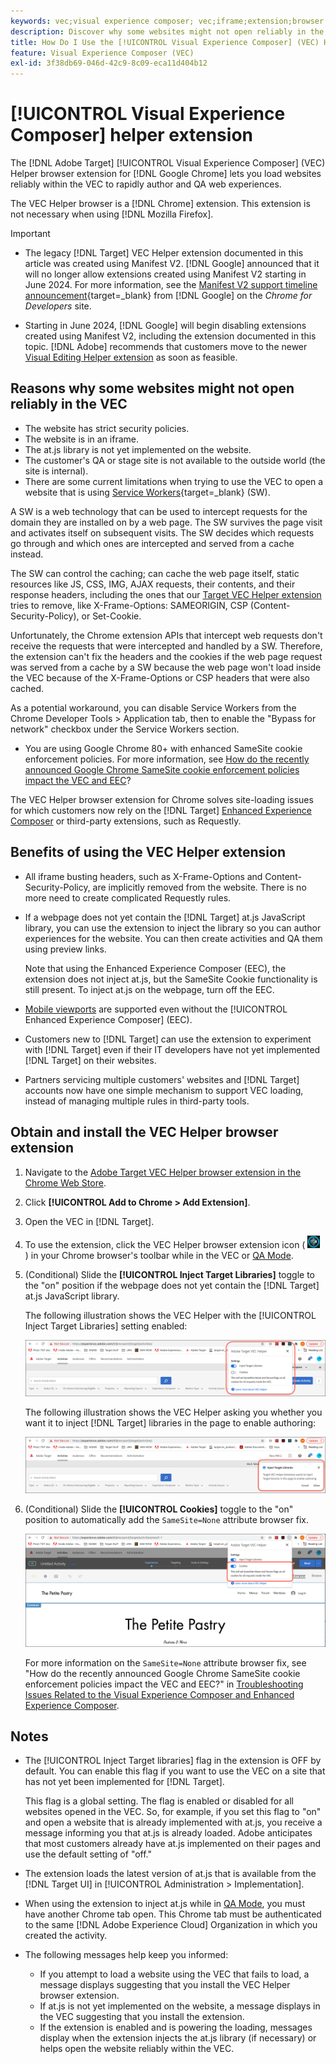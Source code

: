 ```yaml
---
keywords: vec;visual experience composer; vec;iframe;extension;browser
description: Discover why some websites might not open reliably in the [!UICONTROL Visual Experience Composer] (VEC). The VEC Helper browser extension lets you load websites reliably within the VEC.
title: How Do I Use the [!UICONTROL Visual Experience Composer] (VEC) Helper Extension?
feature: Visual Experience Composer (VEC)
exl-id: 3f38db69-046d-42c9-8c09-eca11d404b12
---
```

# [!UICONTROL Visual Experience Composer] helper extension

The [!DNL Adobe Target] [!UICONTROL Visual Experience Composer] (VEC) Helper browser extension for [!DNL Google Chrome] lets you load websites reliably within the VEC to rapidly author and QA web experiences.

The VEC Helper browser is a [!DNL Chrome] extension. This extension is not necessary when using [!DNL Mozilla Firefox].

>[!IMPORTANT]
>
>* The legacy [!DNL Target] VEC Helper extension documented in this article was created using Manifest V2. [!DNL Google] announced that it will no longer allow extensions created using Manifest V2 starting in June 2024. For more information, see the [Manifest V2 support timeline announcement](https://developer.chrome.com/docs/extensions/develop/migrate/mv2-deprecation-timeline){target=_blank} from [!DNL Google] on the *Chrome for Developers* site.
>
>* Starting in June 2024, [!DNL Google] will begin disabling extensions created using Manifest V2, including the extension documented in this topic. [!DNL Adobe] recommends that customers move to the newer [Visual Editing Helper extension](/help/main/c-experiences/c-visual-experience-composer/r-troubleshoot-composer/visual-editing-helper-extension.md) as soon as feasible.

## Reasons why some websites might not open reliably in the VEC

* The website has strict security policies.
* The website is in an iframe.
* The at.js library is not yet implemented on the website.
* The customer's QA or stage site is not available to the outside world (the site is internal).
* There are some current limitations when trying to use the VEC to open a website that is using [Service Workers](https://developer.mozilla.org/en-US/docs/Web/API/Service_Worker_API){target=_blank} (SW).

A SW is a web technology that can be used to intercept requests for the domain they are installed on by a web page. The SW survives the page visit and activates itself on subsequent visits. The SW decides which requests go through and which ones are intercepted and served from a cache instead.

The SW can control the caching; can cache the web page itself, static resources like JS, CSS, IMG, AJAX requests, their contents, and their response headers, including the ones that our [Target VEC Helper extension](/help/main/c-experiences/c-visual-experience-composer/r-troubleshoot-composer/vec-helper-browser-extension.md) tries to remove, like X-Frame-Options: SAMEORIGIN, CSP (Content-Security-Policy), or Set-Cookie.

Unfortunately, the Chrome extension APIs that intercept web requests don't receive the requests that were intercepted and handled by a SW. Therefore, the extension can't fix the headers and the cookies if the web page request was served from a cache by a SW because the web page won't load inside the VEC because of the X-Frame-Options or CSP headers that were also cached.

As a potential workaround, you can disable Service Workers from the Chrome Developer Tools > Application tab, then to enable the "Bypass for network" checkbox under the Service Workers section.

* You are using Google Chrome 80+ with enhanced SameSite cookie enforcement policies. For more information, see [How do the recently announced Google Chrome SameSite cookie enforcement policies impact the VEC and EEC](/help/main/c-experiences/c-visual-experience-composer/r-troubleshoot-composer/issues-related-to-the-visual-experience-composer-vec-and-enhanced-experience-composer-eec.md#samesite)?

The VEC Helper browser extension for Chrome solves site-loading issues for which customers now rely on the [!DNL Target] [Enhanced Experience Composer](/help/main/administrating-target/visual-experience-composer-set-up.md#eec) or third-party extensions, such as Requestly.

## Benefits of using the VEC Helper extension

* All iframe busting headers, such as X-Frame-Options and Content-Security-Policy, are implicitly removed from the website. There is no more need to create complicated Requestly rules.
* If a webpage does not yet contain the [!DNL Target] at.js JavaScript library, you can use the extension to inject the library so you can author experiences for the website. You can then create activities and QA them using preview links.

  Note that using the Enhanced Experience Composer (EEC), the extension does not inject at.js, but the SameSite Cookie functionality is still present. To inject at.js on the webpage, turn off the EEC.

* [Mobile viewports](/help/main/c-experiences/c-visual-experience-composer/mobile-viewports.md) are supported even without the [!UICONTROL Enhanced Experience Composer] (EEC).
* Customers new to [!DNL Target] can use the extension to experiment with [!DNL Target] even if their IT developers have not yet implemented [!DNL Target] on their websites.
* Partners servicing multiple customers' websites and [!DNL Target] accounts now have one simple mechanism to support VEC loading, instead of managing multiple rules in third-party tools.

## Obtain and install the VEC Helper browser extension

1. Navigate to the [Adobe Target VEC Helper browser extension in the Chrome Web Store](https://chromewebstore.google.com/detail/adobe-experience-cloud-vi/kgmjjkfjacffaebgpkpcllakjifppnca).
1. Click **[!UICONTROL Add to Chrome > Add Extension]**.
1. Open the VEC in [!DNL Target].
1. To use the extension, click the VEC Helper browser extension icon ( ![VEC Helper icon](/help/main/c-experiences/c-visual-experience-composer/r-troubleshoot-composer/assets/vec-help-extension.png) ) in your Chrome browser's toolbar while in the VEC or [QA Mode](/help/main/c-activities/c-activity-qa/activity-qa.md).
1. (Conditional) Slide the **[!UICONTROL Inject Target Libraries]** toggle to the "on" position if the webpage does not yet contain the [!DNL Target] at.js JavaScript library.

   The following illustration shows the VEC Helper with the [!UICONTROL Inject Target Libraries] setting enabled:

   ![VEC helper 1](/help/main/c-experiences/c-visual-experience-composer/r-troubleshoot-composer/assets/vec-help-extension-1.png)

   The following illustration shows the VEC Helper asking you whether you want it to inject [!DNL Target] libraries in the page to enable authoring: 

   ![VEC helper 2](/help/main/c-experiences/c-visual-experience-composer/r-troubleshoot-composer/assets/vec-helper.png)

1. (Conditional) Slide the **[!UICONTROL Cookies]** toggle to the "on" position to automatically add the `SameSite=None` attribute browser fix.

   ![Cookies toggle in the VEC helper extension](/help/main/c-experiences/c-visual-experience-composer/r-troubleshoot-composer/assets/cookies-vec-helper.png)

   For more information on the `SameSite=None` attribute browser fix, see "How do the recently announced Google Chrome SameSite cookie enforcement policies impact the VEC and EEC?" in [Troubleshooting Issues Related to the Visual Experience Composer and Enhanced Experience Composer](/help/main/c-experiences/c-visual-experience-composer/r-troubleshoot-composer/issues-related-to-the-visual-experience-composer-vec-and-enhanced-experience-composer-eec.md#samesite).

## Notes

* The [!UICONTROL Inject Target libraries] flag in the extension is OFF by default. You can enable this flag if you want to use the VEC on a site that has not yet been implemented for [!DNL Target].

  This flag is a global setting. The flag is enabled or disabled for all websites opened in the VEC. So, for example, if you set this flag to "on" and open a website that is already implemented with at.js, you receive a message informing you that at.js is already loaded. Adobe anticipates that most customers already have at.js implemented on their pages and use the default setting of "off."

* The extension loads the latest version of at.js that is available from the [!DNL Target UI] in [!UICONTROL Administration > Implementation].
* When using the extension to inject at.js while in [QA Mode](/help/main/c-activities/c-activity-qa/activity-qa.md), you must have another Chrome tab open. This Chrome tab must be authenticated to the same [!DNL Adobe Experience Cloud] Organization in which you created the activity.
* The following messages help keep you informed:

  * If you attempt to load a website using the VEC that fails to load, a message displays suggesting that you install the VEC Helper browser extension.
  * If at.js is not yet implemented on the website, a message displays in the VEC suggesting that you install the extension.
  * If the extension is enabled and is powering the loading, messages display when the extension injects the at.js library (if necessary) or helps open the website reliably within the VEC.
